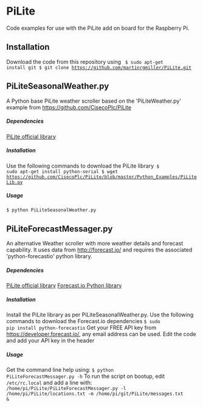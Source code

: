 PiLite
======
Code examples for use with the PiLite add on board for the Raspberry Pi.
## Installation
Download the code from this repository using <code>
$ sudo apt-get install git
$ git clone https://github.com/martinrgmiller/PiLite.git</code>

## PiLiteSeasonalWeather.py
A Python base PiLite weather scroller based on the 'PiLiteWeather.py' example from https://github.com/CisecoPlc/PiLite
##### Dependencies
[PiLite official library](https://github.com/CisecoPlc/PiLite)
##### Installation
Use the following commands to download the PiLite library<code>
$ sudo apt-get install python-serial
$ wget https://github.com/CisecoPlc/PiLite/blob/master/Python_Examples/PiLiteLib.py</code>
##### Usage
<code>$ python PiLiteSeasonalWeather.py</code>

## PiLiteForecastMessager.py
An alternative Weather scroller with more weather details and forecast capability. It uses data from http://forecast.io/ and requires the associated 'python-forecastio' python library.
##### Dependencies
[PiLite official library](https://github.com/CisecoPlc/PiLite)
[Forecast.io Python library](https://github.com/ZeevG/python-forcast.io)

##### Installation
Install the PiLite library as per PiLiteSeasonalWeather.py. Use the following commands to download the Forecast.io dependencies
<code>$ sudo pip install python-forecastio</code>
Get your FREE API key from https://developer.forecast.io/, any email address can be used.
Edit the code and add your API key in the header
##### Usage
Get the command line help using:
<code>$ python PiLiteForecastMessager.py -h</code>
To run the script on bootup, edit <code>/etc/rc.local</code> and add a line with:
<code>/home/pi/PiLite/PiLiteForecastMessager.py -l /home/pi/PiLite/locations.txt -m /home/pi/git/PiLite/messages.txt &</code>

